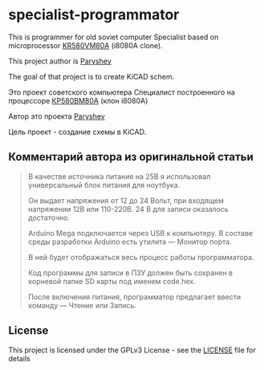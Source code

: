 # specialist-programmator
This is programmer for old soviet computer Specialist based on microprocessor [KR580VM80A](https://en.wikipedia.org/wiki/KR580VM80A) (i8080A clone).

This project author is [Paryshev](https://geektimes.com/users/ParyshevD/)

The goal of that project is to create KiCAD schem.

Это проект советского компьютера Специалист построенного на процессоре [КР580ВМ80А](https://ru.wikipedia.org/wiki/%D0%9A%D0%A0580%D0%92%D0%9C80%D0%90) (клон i8080A)

Автор это проекта [Paryshev](https://geektimes.com/users/ParyshevD/)

Цель проект - создание схемы в KiCAD.

## Комментарий автора из оригинальной статьи
> В качестве источника питания на 25В я использовал универсальный блок питания для ноутбука. 
> 
> Он выдает напряжения от 12 до 24 Вольт, при входящем напряжении 12В или 110-220В. 24 В для записи оказалось достаточно.
> 
> Arduino Mega подключается через USB к компьютеру. В составе среды разработки Arduino есть утилита — Монитор порта.
> 
> В ней будет отображаться весь процесс работы программатора.
> 
> Код программы для записи в ПЗУ должен быть сохранен в корневой папке SD карты под именем code.hex.
> 
> После включения питания, программатор предлагает ввести команду — Чтение или Запись.

## License

This project is licensed under the GPLv3 License - see the [LICENSE](LICENSE) file for details

